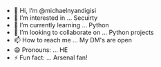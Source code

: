 - 👋 Hi, I’m @michaelnyandigisi
- 👀 I’m interested in ... Secuirty
- 🌱 I’m currently learning ... Python
- 💞️ I’m looking to collaborate on ... Python projects
- 📫 How to reach me ... My DM's are open
- 😄 Pronouns: ... HE
- ⚡ Fun fact: ... Arsenal fan!

<!---
michaelnyandigisi/michaelnyandigisi is a ✨ special ✨ repository because its `README.md` (this file) appears on your GitHub profile.
You can click the Preview link to take a look at your changes.
--->
